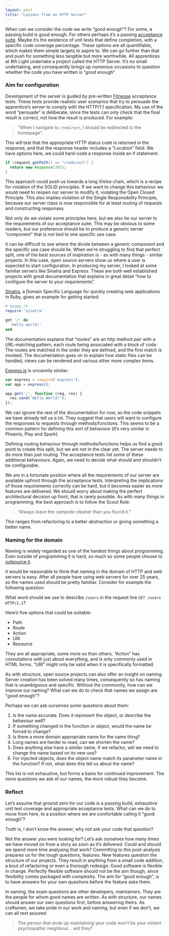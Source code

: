```yaml
---
layout: post
title: "Lessons from an HTTP Server"
---
```


When can we consider the code we write “good enough”? For some, a passing build
is good enough. For others perhaps it’s a passing [acceptance
suite](https://en.wikipedia.org/wiki/Acceptance_testing). Maybe it’s the
existence of unit tests that define completion, with a specific code coverage
percentage. These options are all quantifiable, which makes them simple targets
to aspire to. We can go further than that and push for something less tangible
but more worthwhile.  All apprentices at 8th Light undertake a project called
the HTTP Server. It’s no small undertaking, and consequently brings up numerous
occasions to question whether the code you have written is “good enough”.

### **Aim for configuration**

Development of the server is guided by pre-written
[Fitnesse](http://www.fitnesse.org/) acceptance tests.  These tests provide
realistic user scenarios that try to persuade the apprentice’s server to comply
with the HTTP/1.1 specification. My use of the word “persuade” is deliberate,
since the tests can only check that the final result is correct, not how the
result is produced. For example:

>“When I navigate to `/redirect`, I should be redirected to the homepage”.

This will test that the appropriate HTTP status code is returned in the
response, and that the response header includes a “Location” field.  We have
options here, we could hard-code a response inside an if statement:

```java
if (request.getPath() == "/redirect") {
  return new Response(302);
}
```

This approach could push us towards a long if/else chain, which is a recipe for
violation of the SOLID principles. If we want to change this behaviour we would
need to reopen our server to modify it, violating the Open Closed Principle.
This also implies violation of the Single Responsibility Principle, because our
server class is now responsible for at least routing of requests and
constructing responses.

Not only do we violate some principles here, but we also tie our server to the
requirements of our acceptance suite. This may be obvious to some readers, but
our preference should be to produce a generic server “component” that is not
tied to one specific use case.

It can be difficult to see where the divide between a generic component and the
specific use case should lie. When we’re struggling to find that perfect split,
one of the best sources of inspiration is - as with many things - similar
projects.  In this case, open source servers show us where a user is expected
to start configuration. In producing my server, I looked at some familiar
servers like Sinatra and Express. These are both well established projects with
great documentation that explains in great detail “how to configure the server
to your requirements”.

[Sinatra](http://www.sinatrarb.com/), a Domain Specific Language for quickly
creating web applications in Ruby, gives an example for getting started:

```ruby
# myapp.rb
require 'sinatra'

get '/' do
  'Hello world!'
end
```

The documentation explains that “routes” are an http method pair with
a URL-matching pattern, each route being associated with a block of code. The
routes are matched in the order they are defined, and the first match is
invoked. The documentation goes on to explain how static files can be handled,
views can be rendered and various other more complex items.

[Express.js](https://expressjs.com/) is uncannily similar:

```javascript
var express = require('express');
var app = express();

app.get('/', function (req, res) {
  res.send('Hello World!');
});
```

We can ignore the rest of the documentation for now, as the code snippets
we have already tell us a lot. They suggest that users will want to configure
the responses to requests through methods/functions. This seems to be a common
pattern for defining this sort of behaviour (it’s very similar in Phoenix, Play
and Spark).

Defining routing behaviour through methods/functions helps us find a good
point to create this split, but we are not in the clear yet. The server needs
to do more than just routing. The acceptance tests list some of these
additional behaviours. Again, we need to decide what should and shouldn’t be
configurable.

We are in a fortunate position where all the requirements of our server are
available upfront through the acceptance tests. Interpreting the implications
of those requirements correctly can be hard, but it becomes easier as more
features are delivered. We should worry about making the perfect architectural
decision up front, that is rarely possible. As with many things in programming,
the best approach is to follow the Scout Rule:

> “Always leave the campsite cleaner than you found it.”

This ranges from refactoring to a better abstraction or giving something
a better name.

### **Naming for the domain**

Naming is widely regarded as one of the hardest things about programming.
Even outside of programming it is hard, so much so some people choose to [outsource
it](http://www.bbc.co.uk/newsbeat/article/37255033/a-16-year-old-british-girl-earns-48000-helping-chinese-people-name-their-babies).

It would be reasonable to think that naming in the domain of HTTP and web
servers is easy. After all people have using web servers for over 25 years, so
the names used should be pretty familiar. Consider for example the following
question:

What word should we use to describe `/users` in the request line `GET /users HTTP/1.1`?

Here’s five options that could be suitable:

- Path
- Route
- Action
- URI
- Resource

They are all appropriate, some more so than others. “Action” has connotations
with just about everything, and is only commonly used in HTML forms. “URI”
might only be valid when it is specifically formatted.

As with structure, open source projects can also offer an insight on naming.
Server creation has been solved many times, consequently so has naming that is
unambiguous and specific. Without the community, how can we improve our naming?
What can we do to check that names we assign are "good enough"?

Perhaps we can ask ourselves some questions about them:

1. Is the name accurate. Does it represent the object, or describe the behaviour
well?
2. If something changed in the function or object, would the name be forced
to change?
3. Is there a more domain appropriate name for the same thing?
4. Long names are harder to read, can we shorten the name?
5. Does anything else have
a similar name, if we refactor, will we need to change the name based on its
new use?
6. For injected objects, does the object name match its parameter name
in the function? If not, what does this tell us about the name?

This list is not exhaustive, but forms a basis for continued improvement. The
more questions we ask of our names, the more robust they become.

### **Reflect**

Let’s assume that ground zero for our code is a passing build, exhaustive unit
test coverage and appropriate acceptance tests. What can we do to move from
here, to a position where we are comfortable calling it “good enough”?

Truth is, I don’t know the answer, why not ask your code that question?

Not the answer you were looking for? Let’s ask ourselves how many times we have
moved on from a story as soon as it’s delivered. Could and should we spend more
time analysing that work? Committing to this post-analysis prepares us for the
tough questions, features. New features question the structure of our projects.
They result in anything from a small code addition, a bout of refactoring or
even a thorough redesign. Good software is flexible in change. Perfectly
flexible software should not be the aim though, since flexibility comes
packaged with complexity. The aim for “good enough”, is to have answers for
your own questions before the feature asks them.

In naming, the exam questions are other developers, maintainers. They are the
people for whom good names are written. As with structure, our names should
answer our own questions first, before answering theirs. As craftsmen, we take
pride in our work and naming, but even if we don’t, we can all rest assured:

> The person that ends up maintaining your code won’t be your violent
> psychopathic neighbour… will they?
